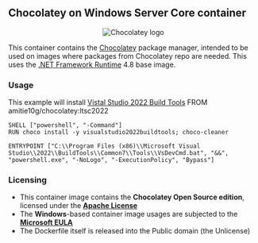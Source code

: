 ## Chocolatey on Windows Server Core container
<p align="center">
<img src="https://github.com/Amitie10g/chocolatey-docker/assets/2096562/de3b0df5-2d3d-4275-a85d-dc0cc442c5e8" alt="Chocolatey logo">
</p>

This container contains the [Chocolatey](https://chocolatey.org/) package manager, intended to be used on images where packages from Chocolatey repo are needed. This uses the [.NET Framework Runtime](https://hub.docker.com/_/microsoft-dotnet-framework-runtime/) 4.8 base image.

### Usage
This example will install [Vistal Studio 2022 Build Tools](https://community.chocolatey.org/packages/visualstudio2022buildtools)
    FROM amitie10g/chocolatey:ltsc2022
    
    SHELL ["powershell", "-Command"]
    RUN choco install -y visualstudio2022buildtools; choco-cleaner

    ENTRYPOINT ["C:\\Program Files (x86)\\Microsoft Visual Studio\\2022\\BuildTools\\Common7\\Tools\\VsDevCmd.bat", "&&", "powershell.exe", "-NoLogo", "-ExecutionPolicy", "Bypass"]

### Licensing
* This container image contains the **Chocolatey Open Source edition**, licensed under the **[Apache License](https://github.com/chocolatey/choco/blob/master/LICENSE)**
* The **Windows**-based container image usages are subjected to the **[Microsoft EULA](https://docs.microsoft.com/en-us/virtualization/windowscontainers/images-eula)**
* The Dockerfile itself is released into the Public domain (the Unlicense)
